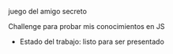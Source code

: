 <h>juego del amigo secreto</h>

Challenge para probar mis conocimientos en JS
- Estado del trabajo: listo para ser presentado
